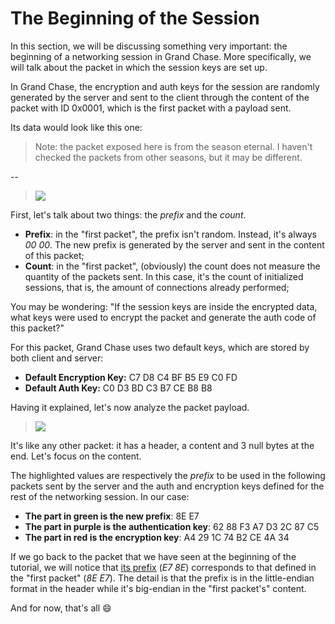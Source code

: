 # **The Beginning of the Session**

In this section, we will be discussing something very important: the beginning of a networking session in Grand Chase. More specifically, we will talk about the packet in which the session keys are set up.

In Grand Chase, the encryption and auth keys for the session are randomly generated by the server and sent to the client through the content of the packet with ID 0x0001, which is the first packet with a payload sent. 

Its data would look like this one:

> Note: the packet exposed here is from the season eternal. I haven't checked the packets from other seasons, but it may be different.

--
> ![](http://i.imgur.com/jD40Gtt.png)

First, let's talk about two things: the _prefix_ and the _count_.

* **Prefix**: in the "first packet", the prefix isn't random. Instead, it's always _00 00_. The new prefix is generated by the server and sent in the content of this packet;
* **Count**: in the "first packet", (obviously) the count does not measure the quantity of the packets sent. In this case, it's the count of initialized sessions, that is, the amount of connections already performed;

You may be wondering: "If the session keys are inside the encrypted data, what keys were used to encrypt the packet and generate the auth code of this packet?"

For this packet, Grand Chase uses two default keys, which are stored by both client and server:

* **Default Encryption Key:** C7 D8 C4 BF B5 E9 C0 FD
* **Default Auth Key:** C0 D3 BD C3 B7 CE B8 B8

Having it explained, let's now analyze the packet payload.
> ![](http://i.imgur.com/QMBOl73.png)

It's like any other packet: it has a header, a content and 3 null bytes at the end. Let's focus on the content.

The highlighted values are respectively the _prefix_ to be used in the following packets sent by the server and the auth and encryption keys defined for the rest of the networking session. In our case:

* **The part in green is the new prefix**: 8E E7
* **The part in purple is the authentication key**: 62 88 F3 A7 D3 2C 87 C5
* **The part in red is the encryption key**: A4 29 1C 74 B2 CE 4A 34

If we go back to the packet that we have seen at the beginning of the tutorial, we will notice that [its prefix](./The%20Overall%20Structure.md#prefix) (_E7 8E_) corresponds to that defined in the "first packet" (_8E E7_). The detail is that the prefix is in the little-endian format in the header while it's big-endian in the "first packet's" content.

And for now, that's all :smile:

